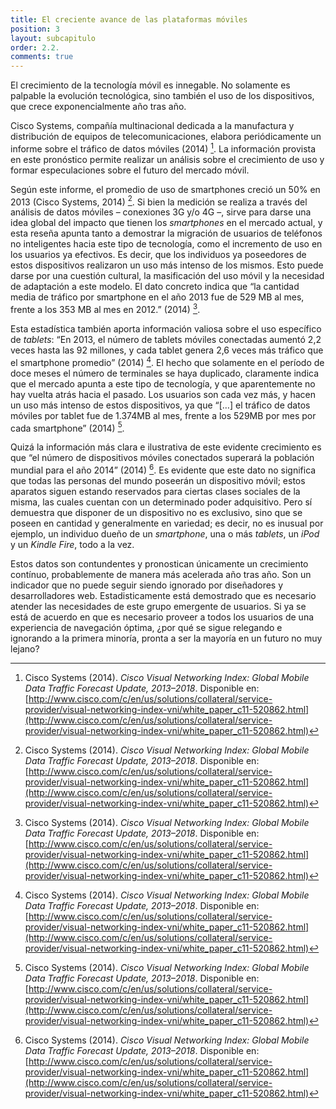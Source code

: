 ```yaml
---
title: El creciente avance de las plataformas móviles
position: 3
layout: subcapitulo
order: 2.2.
comments: true
---
```


El crecimiento de la tecnología móvil es innegable. No solamente es palpable la evolución tecnológica, sino también el uso de los dispositivos, que crece exponencialmente año tras año.

Cisco Systems, compañía multinacional dedicada a la manufactura y distribución de equipos de telecomunicaciones, elabora periódicamente un informe sobre el tráfico de datos móviles (2014) [^fn-cisco_2014]. La información provista en este pronóstico permite realizar un análisis sobre el crecimiento de uso y formar especulaciones sobre el futuro del mercado móvil.

Según este informe, el promedio de uso de smartphones creció un 50% en 2013 (Cisco Systems, 2014) [^fn-cisco_2014]. Si bien la medición se realiza a través del análisis de datos móviles – conexiones 3G y/o 4G –, sirve para darse una idea global del impacto que tienen los _smartphones_ en el mercado actual, y esta reseña apunta tanto a demostrar la migración de usuarios de teléfonos no inteligentes hacia este tipo de tecnología, como el incremento de uso en los usuarios ya efectivos. Es decir, que los individuos ya poseedores de estos dispositivos realizaron un uso más intenso de los mismos. Esto puede darse por una cuestión cultural, la masificación del uso móvil y la necesidad de adaptación a este modelo. El dato concreto indica que “la cantidad media de tráfico por smartphone en el año 2013 fue de 529 MB al mes, frente a los 353 MB al mes en 2012.” (2014) [^fn-cisco_2014].

Esta estadística también aporta información valiosa sobre el uso específico de _tablets_: “En 2013, el número de tablets móviles conectadas aumentó 2,2 veces hasta las 92 millones, y cada tablet genera 2,6 veces más tráfico que el smartphone promedio” (2014) [^fn-cisco_2014]. El hecho que solamente en el período de doce meses el número de terminales se haya duplicado, claramente indica que el mercado apunta a este tipo de tecnología, y que aparentemente no hay vuelta atrás hacia el pasado. Los usuarios son cada vez más, y hacen un uso más intenso de estos dispositivos, ya que “[…] el tráfico de datos móviles por tablet fue de 1.374MB al mes, frente a los 529MB por mes por cada smartphone” (2014) [^fn-cisco_2014].

Quizá la información más clara e ilustrativa de este evidente crecimiento es que “el número de dispositivos móviles conectados superará la población mundial para el año 2014” (2014) [^fn-cisco_2014]. Es evidente que este dato no significa que todas las personas del mundo poseerán un dispositivo móvil; estos aparatos siguen estando reservados para ciertas clases sociales de la misma, las cuales cuentan con un determinado poder adquisitivo. Pero sí demuestra que disponer de un dispositivo no es exclusivo, sino que se poseen en cantidad y generalmente en variedad; es decir, no es inusual por ejemplo, un individuo dueño de un _smartphone_, una o más _tablets_, un _iPod_ y un _Kindle Fire_, todo a la vez.

Estos datos son contundentes y pronostican únicamente un crecimiento contínuo, probablemente de manera más acelerada año tras año. Son un indicador que no puede seguir siendo ignorado por diseñadores y desarrolladores web. Estadisticamente está demostrado que es necesario atender las necesidades de este grupo emergente de usuarios. Si ya se está de acuerdo en que es necesario proveer a todos los usuarios de una experiencia de navegación óptima, ¿por qué se sigue relegando e ignorando a la primera minoría, pronta a ser la mayoría en un futuro no muy lejano?

[^fn-cisco_2014]: Cisco Systems (2014). _Cisco Visual Networking Index: Global Mobile Data Traffic Forecast Update, 2013–2018_. Disponible en: [http://www.cisco.com/c/en/us/solutions/collateral/service-provider/visual-networking-index-vni/white_paper_c11-520862.html](http://www.cisco.com/c/en/us/solutions/collateral/service-provider/visual-networking-index-vni/white_paper_c11-520862.html)
